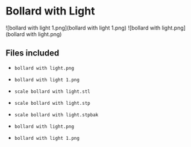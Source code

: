 # Bollard with Light

![bollard with light 1.png](bollard with light 1.png)
![bollard with light.png](bollard with light.png)

## Files included

- `bollard with light.png`
- `bollard with light 1.png`
- `scale bollard with light.stl`
- `scale bollard with light.stp`
- `scale bollard with light.stpbak`
- `bollard with light.png`

- `bollard with light 1.png`
